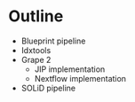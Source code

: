 # Outline

- Blueprint pipeline
- Idxtools
- Grape 2
  - JIP implementation
  - Nextflow implementation
- SOLiD pipeline
